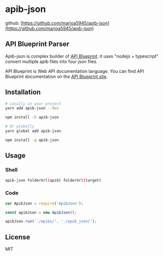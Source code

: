 # apib-json

github: [https://github.com/marioa5945/apib-json](https://github.com/marioa5945/apib-json)

## API Blueprint Parser

Apib-json is complex builder of [API Blueprint](http://apiblueprint.org). it uses "nodejs + typescript" convert multiple apib files into four json files.

API Blueprint is Web API documentation language. You can find API Blueprint documentation on the [API Blueprint site](http://apiblueprint.org).

## Installation

```sh
# Locally in your project
yarn add apib-json --dev

npm install -D apib-json

# Or globally
yarn global add apib-json

npm install -g apib-json
```

## Usage

### Shell

```sh
apib-json folderUrl(apib) folderUrl(target)
```

### Code

```js
var ApibJson = require('ApibJson');

const apibJson = new ApibJson();

apibJson.run('./apibs/', './apib_json/');
```

## License

MIT
